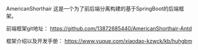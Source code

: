 AmericanShorthair
这是一个为了前后端分离构建的基于SpringBoot的后端框架。

前端框架git地址： https://github.com/13872685440/AmericanShorthair-Antd

框架介绍以及开发手册： https://www.yuque.com/xiaodao-kzwck/kb/huhgbm
